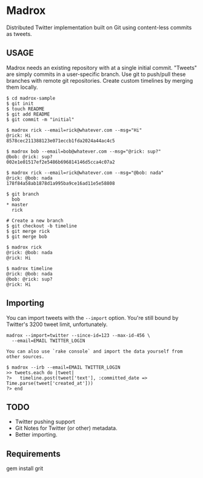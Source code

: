 # Madrox

Distributed Twitter implementation built on Git using content-less commits as
tweets.

## USAGE

Madrox needs an existing repository with at a single initial commit.  "Tweets"
are simply commits in a user-specific branch.  Use git to push/pull these 
branches with remote git repositories.  Create custom timelines by merging
them locally.

    $ cd madrox-sample
    $ git init
    $ touch README
    $ git add README
    $ git commit -m "initial"

    $ madrox rick --email=rick@whatever.com --msg="Hi"
    @rick: Hi
    8578cec211388123e071eccb1fda2024a44ac4c5

    $ madrox bob --email=bob@whatever.com --msg="@rick: sup?"
    @bob: @rick: sup?
    002e1e01517ef2e5486b696814146d5cca4c07a2

    $ madrox rick --email=rick@whatever.com --msg="@bob: nada"
    @rick: @bob: nada
    178f84a58ab1878d1a995ba9ce16ad11e5e58808

    $ git branch
      bob
    * master
      rick

    # Create a new branch
    $ git checkout -b timeline
    $ git merge rick
    $ git merge bob

    $ madrox rick
    @rick: @bob: nada
    @rick: Hi

    $ madrox timeline
    @rick: @bob: nada
    @bob: @rick: sup?
    @rick: Hi

## Importing

You can import tweets with the `--import` option.  You're still bound by Twitter's 3200 tweet limit, unfortunately.

    madrox --import=twitter --since-id=123 --max-id-456 \
      --email=EMAIL TWITTER_LOGIN

    You can also use `rake console` and import the data yourself from other sources.

    $ madrox --irb --email=EMAIL TWITTER_LOGIN
    >> tweets.each do |tweet|
    ?>   timeline.post(tweet['text'], :committed_date => Time.parse(tweet['created_at']))
    ?> end

## TODO

* Twitter pushing support
* Git Notes for Twitter (or other) metadata.
* Better importing.

## Requirements

gem install grit